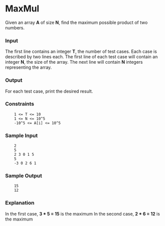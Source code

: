 # MaxMul
Given an array **A** of size **N**, find the maximum possible product of two numbers.
### Input
The first line contains an integer **T**, the number of test cases. Each case is described by two lines each. The first line of each test case will contain an integer **N**, the size of the array. The next line will contain **N** integers representing the array.
### Output
For each test case, print the desired result.
### Constraints
```
    1 <= T <= 10
    1 <= N <= 10^5
    -10^5 <= A[i] <= 10^5
```
### Sample Input
```
    2
    5
    2 3 0 1 5
    5
    -3 0 2 6 1
```
### Sample Output
```
    15
    12
```
### Explanation
In the first case, **3 \* 5 = 15** is the maximum
In the second case, **2 \* 6 = 12** is the maximum